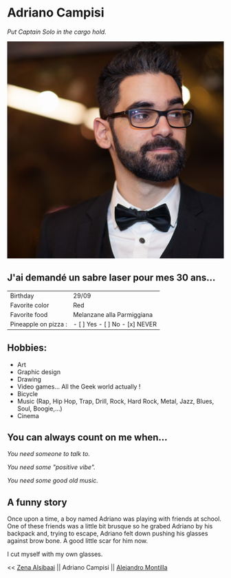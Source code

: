 # Adriano Campisi 

_Put Captain Solo in the cargo hold._

![Yeah](https://github.com/Ooverz/markdown-challenge/blob/master/me.jpg?raw=true)

## J'ai demandé un sabre laser pour mes 30 ans...

|                      |                                |
|----------------------|--------------------------------|
| Birthday             |         29/09                  |
| Favorite color       |          Red                   |
| Favorite food        |   Melanzane alla Parmiggiana   |
| Pineapple on pizza : | - [ ] Yes - [ ] No - [x] NEVER   |

## Hobbies:

- Art
- Graphic design
- Drawing
- Video games... All the Geek world actually !
- Bicycle
- Music (Rap, Hip Hop, Trap, Drill, Rock, Hard Rock, Metal, Jazz, Blues, Soul, Boogie,...)
- Cinema

## You can always count on me when...

_You need someone to talk to._ 

_You need some "positive vibe"._

_You need some good old music._

## A funny story 

Once upon a time, a boy named Adriano was playing with friends at school. One of these friends was a little bit brusque so he grabed Adriano by his backpack and, trying to escape, Adriano felt down pushing his glasses against brow bone. A good little scar for him now. 

I cut myself with my own glasses.

<< [Zena Alsibaai](https://github.com/Zena-Alsibaai) || Adriano Campisi || [Alejandro Montilla](https://github.com/AlejoVE)



